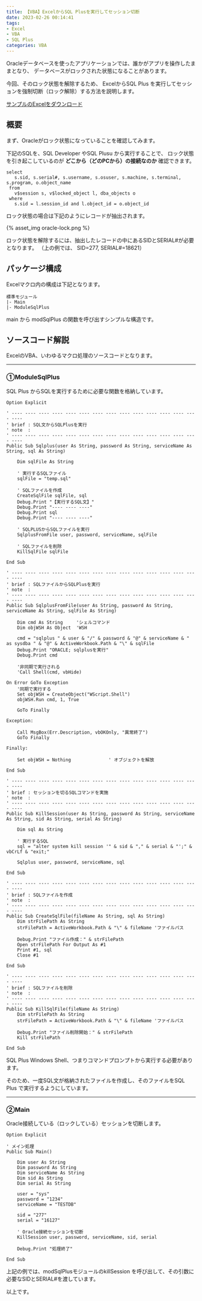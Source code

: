 ```yaml
---
title: 【VBA】ExcelからSQL Plusを実行してセッション切断
date: 2023-02-26 00:14:41
tags:
- Excel
- VBA
- SQL Plus
categories: VBA
---
```


Oracleデータベースを使ったアプリケーションでは、誰かがアプリを操作したままとなり、
データベースがロックされた状態になることがあります。

今回、そのロック状態を解除するため、
ExcelからSQL Plus を実行してセッションを強制切断（ロック解除）する方法を説明します。

[サンプルのExcelをダウンロード](https://github.com/atman-33/template-excel-vba/raw/5103342cb37b1c925d74e1c2bdb13e9753536cf4/sqlplus%E5%AE%9F%E8%A1%8C_Oracle%E3%82%BB%E3%83%83%E3%82%B7%E3%83%A7%E3%83%B3%E5%88%87%E6%96%AD.xlsm)

## 概要
まず、Oracleがロック状態になっていることを確認してみます。

下記のSQLを、SQL Developer やSQL Plusu から実行することで、
ロック状態を引き起こしているのが **どこから（どのPCから）の接続なのか** 確認できます。

```
select
   s.sid, s.serial#, s.username, s.osuser, s.machine, s.terminal, s.program, o.object_name
 from
   v$session s, v$locked_object l, dba_objects o
 where
   s.sid = l.session_id and l.object_id = o.object_id
```

ロック状態の場合は下記のようにレコードが抽出されます。

{% asset_img oracle-lock.png %}

ロック状態を解除するには、抽出したレコードの中にあるSIDとSERIAL#が必要となります。
（上の例では、 SID=277, SERIAL#=18621）

## パッケージ構成
Excelマクロ内の構成は下記となります。

```
標準モジュール
|- Main
|- ModuleSqlPlus
```

main から modSqlPlus の関数を呼び出すシンプルな構造です。

## ソースコード解説
ExcelのVBA、いわゆるマクロ処理のソースコードとなります。

___
### ①ModuleSqlPlus
SQL Plus からSQLを実行するために必要な関数を格納しています。

```vb:ModuleSqlPlus
Option Explicit

' ---- ---- ---- ---- ---- ---- ---- ---- ---- ---- ---- ---- ---- ---- ----
' brief : SQL文からSQLPlusを実行
' note  :
' ---- ---- ---- ---- ---- ---- ---- ---- ---- ---- ---- ---- ---- ---- ----
Public Sub Sqlplus(user As String, password As String, serviceName As String, sql As String)

    Dim sqlFile As String

    ' 実行するSQLファイル
    sqlFile = "temp.sql"

    ' SQLファイルを作成
    CreateSqlFile sqlFile, sql
    Debug.Print "【実行するSQL文】"
    Debug.Print "---- ---- ----"
    Debug.Print sql
    Debug.Print "---- ---- ----"

    ' SQLPLUSからSQLファイルを実行
    SqlplusFromFile user, password, serviceName, sqlFile

    ' SQLファイルを削除
    KillSqlFile sqlFile

End Sub

' ---- ---- ---- ---- ---- ---- ---- ---- ---- ---- ---- ---- ---- ---- ----
' brief : SQLファイルからSQLPlusを実行
' note  :
' ---- ---- ---- ---- ---- ---- ---- ---- ---- ---- ---- ---- ---- ---- ----
Public Sub SqlplusFromFile(user As String, password As String, serviceName As String, sqlFile As String)

    Dim cmd As String     'シェルコマンド
    Dim objWSH As Object  'WSH

    cmd = "sqlplus " & user & "/" & password & "@" & serviceName & " as sysdba " & "@" & ActiveWorkbook.Path & "\" & sqlFile
    Debug.Print "ORACLE; sqlplusを実行"
    Debug.Print cmd

    '非同期で実行される
    'Call Shell(cmd, vbHide)

On Error GoTo Exception
    '同期で実行する
    Set objWSH = CreateObject("WScript.Shell")
    objWSH.Run cmd, 1, True

    GoTo Finally

Exception:

    Call MsgBox(Err.Description, vbOKOnly, "異常終了")
    GoTo Finally

Finally:

    Set objWSH = Nothing              ' オブジェクトを解放

End Sub

' ---- ---- ---- ---- ---- ---- ---- ---- ---- ---- ---- ---- ---- ---- ----
' brief : セッションを切るSQLコマンドを実施
' note  :
' ---- ---- ---- ---- ---- ---- ---- ---- ---- ---- ---- ---- ---- ---- ----
Public Sub KillSession(user As String, password As String, serviceName As String, sid As String, serial As String)

    Dim sql As String

    ' 実行するSQL
    sql = "alter system kill session '" & sid & "," & serial & "';" & vbCrLf & "exit;"

    Sqlplus user, password, serviceName, sql

End Sub

' ---- ---- ---- ---- ---- ---- ---- ---- ---- ---- ---- ---- ---- ---- ----
' brief : SQLファイルを作成
' note  :
' ---- ---- ---- ---- ---- ---- ---- ---- ---- ---- ---- ---- ---- ---- ----
Public Sub CreateSqlFile(fileName As String, sql As String)
    Dim strFilePath As String
    strFilePath = ActiveWorkbook.Path & "\" & fileName 'ファイルパス

    Debug.Print "ファイル作成：" & strFilePath
    Open strFilePath For Output As #1
    Print #1, sql
    Close #1

End Sub

' ---- ---- ---- ---- ---- ---- ---- ---- ---- ---- ---- ---- ---- ---- ----
' brief : SQLファイルを削除
' note  :
' ---- ---- ---- ---- ---- ---- ---- ---- ---- ---- ---- ---- ---- ---- ----
Public Sub KillSqlFile(fileName As String)
    Dim strFilePath As String
    strFilePath = ActiveWorkbook.Path & "\" & fileName 'ファイルパス

    Debug.Print "ファイル削除開始：" & strFilePath
    Kill strFilePath

End Sub
```

SQL Plus Windows Shell、つまりコマンドプロンプトから実行する必要があります。

そのため、一度SQL文が格納されたファイルを作成し、そのファイルをSQL Plus で実行するようにしています。

___
### ②Main
Oracle接続している（ロックしている）セッションを切断します。

```
Option Explicit

' メイン処理
Public Sub Main()

    Dim user As String
    Dim password As String
    Dim serviceName As String
    Dim sid As String
    Dim serial As String

    user = "sys"
    password = "1234"
    serviceName = "TESTDB"

    sid = "277"
    serial = "16127"

    ' Oracle接続セッションを切断
    KillSession user, password, serviceName, sid, serial

    Debug.Print "処理終了"

End Sub
```

上記の例では、modSqlPlusモジュールのkillSession を呼び出して、その引数に必要なSIDとSERIAL#を渡しています。

以上です。
